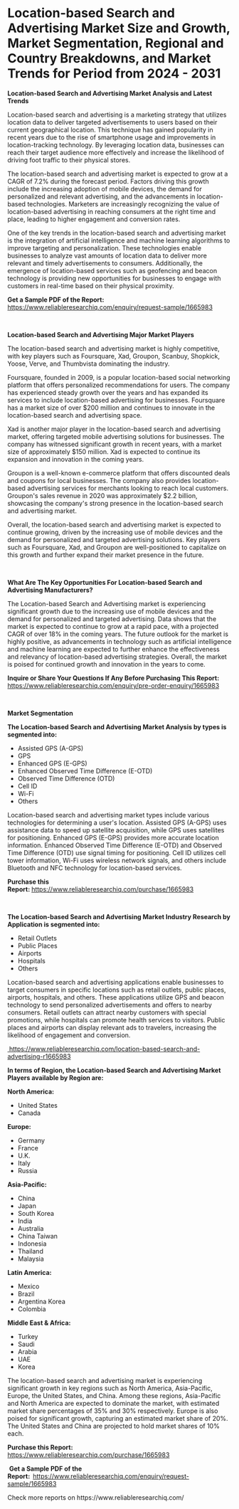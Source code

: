 <p><h1>Location-based Search and Advertising Market Size and Growth, Market Segmentation, Regional and Country Breakdowns, and Market Trends for Period from 2024 -  2031</h1></p><p><strong>Location-based Search and Advertising Market Analysis and Latest Trends</strong></p>
<p><p>Location-based search and advertising is a marketing strategy that utilizes location data to deliver targeted advertisements to users based on their current geographical location. This technique has gained popularity in recent years due to the rise of smartphone usage and improvements in location-tracking technology. By leveraging location data, businesses can reach their target audience more effectively and increase the likelihood of driving foot traffic to their physical stores.</p><p>The location-based search and advertising market is expected to grow at a CAGR of 7.2% during the forecast period. Factors driving this growth include the increasing adoption of mobile devices, the demand for personalized and relevant advertising, and the advancements in location-based technologies. Marketers are increasingly recognizing the value of location-based advertising in reaching consumers at the right time and place, leading to higher engagement and conversion rates.</p><p>One of the key trends in the location-based search and advertising market is the integration of artificial intelligence and machine learning algorithms to improve targeting and personalization. These technologies enable businesses to analyze vast amounts of location data to deliver more relevant and timely advertisements to consumers. Additionally, the emergence of location-based services such as geofencing and beacon technology is providing new opportunities for businesses to engage with customers in real-time based on their physical proximity.</p></p>
<p><strong>Get a Sample PDF of the Report:&nbsp;</strong> <a href="https://www.reliableresearchiq.com/enquiry/request-sample/1665983">https://www.reliableresearchiq.com/enquiry/request-sample/1665983</a></p>
<p>&nbsp;</p>
<p><strong>Location-based Search and Advertising Major Market Players</strong></p>
<p><p>The location-based search and advertising market is highly competitive, with key players such as Foursquare, Xad, Groupon, Scanbuy, Shopkick, Yoose, Verve, and Thumbvista dominating the industry.</p><p>Foursquare, founded in 2009, is a popular location-based social networking platform that offers personalized recommendations for users. The company has experienced steady growth over the years and has expanded its services to include location-based advertising for businesses. Foursquare has a market size of over $200 million and continues to innovate in the location-based search and advertising space.</p><p>Xad is another major player in the location-based search and advertising market, offering targeted mobile advertising solutions for businesses. The company has witnessed significant growth in recent years, with a market size of approximately $150 million. Xad is expected to continue its expansion and innovation in the coming years.</p><p>Groupon is a well-known e-commerce platform that offers discounted deals and coupons for local businesses. The company also provides location-based advertising services for merchants looking to reach local customers. Groupon's sales revenue in 2020 was approximately $2.2 billion, showcasing the company's strong presence in the location-based search and advertising market.</p><p>Overall, the location-based search and advertising market is expected to continue growing, driven by the increasing use of mobile devices and the demand for personalized and targeted advertising solutions. Key players such as Foursquare, Xad, and Groupon are well-positioned to capitalize on this growth and further expand their market presence in the future.</p></p>
<p>&nbsp;</p>
<p><strong>What Are The Key Opportunities For Location-based Search and Advertising Manufacturers?</strong></p>
<p><p>The Location-based Search and Advertising market is experiencing significant growth due to the increasing use of mobile devices and the demand for personalized and targeted advertising. Data shows that the market is expected to continue to grow at a rapid pace, with a projected CAGR of over 18% in the coming years. The future outlook for the market is highly positive, as advancements in technology such as artificial intelligence and machine learning are expected to further enhance the effectiveness and relevancy of location-based advertising strategies. Overall, the market is poised for continued growth and innovation in the years to come.</p></p>
<p><strong>Inquire or Share Your Questions If Any Before Purchasing This Report:</strong> <a href="https://www.reliableresearchiq.com/enquiry/pre-order-enquiry/1665983">https://www.reliableresearchiq.com/enquiry/pre-order-enquiry/1665983</a></p>
<p>&nbsp;</p>
<p><strong>Market Segmentation</strong></p>
<p><strong>The Location-based Search and Advertising Market Analysis by types is segmented into:</strong></p>
<p><ul><li>Assisted GPS (A-GPS)</li><li>GPS</li><li>Enhanced GPS (E-GPS)</li><li>Enhanced Observed Time Difference (E-OTD)</li><li>Observed Time Difference (OTD)</li><li>Cell ID</li><li>Wi-Fi</li><li>Others</li></ul></p>
<p><p>Location-based search and advertising market types include various technologies for determining a user's location. Assisted GPS (A-GPS) uses assistance data to speed up satellite acquisition, while GPS uses satellites for positioning. Enhanced GPS (E-GPS) provides more accurate location information. Enhanced Observed Time Difference (E-OTD) and Observed Time Difference (OTD) use signal timing for positioning. Cell ID utilizes cell tower information, Wi-Fi uses wireless network signals, and others include Bluetooth and NFC technology for location-based services.</p></p>
<p><strong>Purchase this Report:&nbsp;</strong><a href="https://www.reliableresearchiq.com/purchase/1665983">https://www.reliableresearchiq.com/purchase/1665983</a></p>
<p>&nbsp;</p>
<p><strong>The Location-based Search and Advertising Market Industry Research by Application is segmented into:</strong></p>
<p><ul><li>Retail Outlets</li><li>Public Places</li><li>Airports</li><li>Hospitals</li><li>Others</li></ul></p>
<p><p>Location-based search and advertising applications enable businesses to target consumers in specific locations such as retail outlets, public places, airports, hospitals, and others. These applications utilize GPS and beacon technology to send personalized advertisements and offers to nearby consumers. Retail outlets can attract nearby customers with special promotions, while hospitals can promote health services to visitors. Public places and airports can display relevant ads to travelers, increasing the likelihood of engagement and conversion.</p></p>
<p><a href="https://www.reliableresearchiq.com/location-based-search-and-advertising-r1665983">&nbsp;https://www.reliableresearchiq.com/location-based-search-and-advertising-r1665983</a></p>
<p><strong>In terms of Region, the Location-based Search and Advertising Market Players available by Region are:</strong></p>
<p>
    <p> <strong> North America: </strong>
        <ul>
            <li>United States</li>
            <li>Canada</li>
        </ul>
        </p> 
    <p> <strong> Europe: </strong>
        <ul>
            <li>Germany</li>
            <li>France</li>
            <li>U.K.</li>
            <li>Italy</li>
            <li>Russia</li>
        </ul>
        </p> 
    <p> <strong> Asia-Pacific: </strong>
        <ul>
            <li>China</li>
            <li>Japan</li>
            <li>South Korea</li>
            <li>India</li>
            <li>Australia</li>
            <li>China Taiwan</li>
            <li>Indonesia</li>
            <li>Thailand</li>
            <li>Malaysia</li>
        </ul>
        </p> 
    <p> <strong> Latin America: </strong>
        <ul>
            <li>Mexico</li>
            <li>Brazil</li>
            <li>Argentina Korea</li>
            <li>Colombia</li>
        </ul>
        </p> 
    <p> <strong> Middle East & Africa: </strong>
        <ul>
            <li>Turkey</li>
            <li>Saudi</li>
            <li>Arabia</li>
            <li>UAE</li>
            <li>Korea</li>
        </ul>
    </p>
    </p>
<p><p>The location-based search and advertising market is experiencing significant growth in key regions such as North America, Asia-Pacific, Europe, the United States, and China. Among these regions, Asia-Pacific and North America are expected to dominate the market, with estimated market share percentages of 35% and 30% respectively. Europe is also poised for significant growth, capturing an estimated market share of 20%. The United States and China are projected to hold market shares of 10% each.</p></p>
<p><strong>Purchase this Report: </strong><a href="https://www.reliableresearchiq.com/purchase/1665983">https://www.reliableresearchiq.com/purchase/1665983</a></p>
<p>&nbsp;<strong>Get a Sample PDF of the Report:&nbsp;&nbsp;</strong><a href="https://www.reliableresearchiq.com/enquiry/request-sample/1665983">https://www.reliableresearchiq.com/enquiry/request-sample/1665983</a></p>
<p><strong></strong></p>
<p>Check more reports on https://www.reliableresearchiq.com/</p>